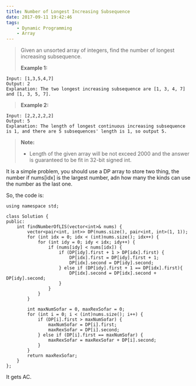 ```yaml
---
title: Number of Longest Increasing Subsequence
date: 2017-09-11 19:42:46
tags:
    - Dynamic Programming
    - Array
---
```


> Given an unsorted array of integers, find the number of longest increasing subsequence.
>
> **Example 1:**
```
Input: [1,3,5,4,7]
Output: 2
Explanation: The two longest increasing subsequence are [1, 3, 4, 7] and [1, 3, 5, 7].
```
> **Example 2:**
```
Input: [2,2,2,2,2]
Output: 5
Explanation: The length of longest continuous increasing subsequence is 1, and there are 5 subsequences' length is 1, so output 5.
```
> **Note:**
>   + Length of the given array will be not exceed 2000 and the answer is guaranteed to be fit in 32-bit signed int.

<!--more-->

It is a simple problem, you should use a DP array to store two thing, the number if nums[idx] is the largest number, adn how many the kinds can use the number as the last one.

So, the code is:

```
using namespace std;

class Solution {
public:
    int findNumberOfLIS(vector<int>& nums) {
        vector<pair<int, int>> DP(nums.size(), pair<int, int>(1, 1));
        for (int idx = 0; idx < (int)nums.size(); idx++) {
            for (int idy = 0; idy < idx; idy++) {
                if (nums[idy] < nums[idx]) {
                    if (DP[idy].first + 1 > DP[idx].first) {
                        DP[idx].first = DP[idy].first + 1;
                        DP[idx].second = DP[idy].second;
                    } else if (DP[idy].first + 1 == DP[idx].first){
                        DP[idx].second = DP[idx].second + DP[idy].second;
                    }
                }
            }
        }

        int maxNumSofar = 0, maxRexSofar = 0;
        for (int i = 0; i < (int)nums.size(); i++) {
            if (DP[i].first > maxNumSofar) {
                maxNumSofar = DP[i].first;
                maxRexSofar = DP[i].second;
            } else if (DP[i].first == maxNumSofar) {
                maxRexSofar = maxRexSofar + DP[i].second;
            }
        }
        return maxRexSofar;
    }
};
```

It gets AC.
